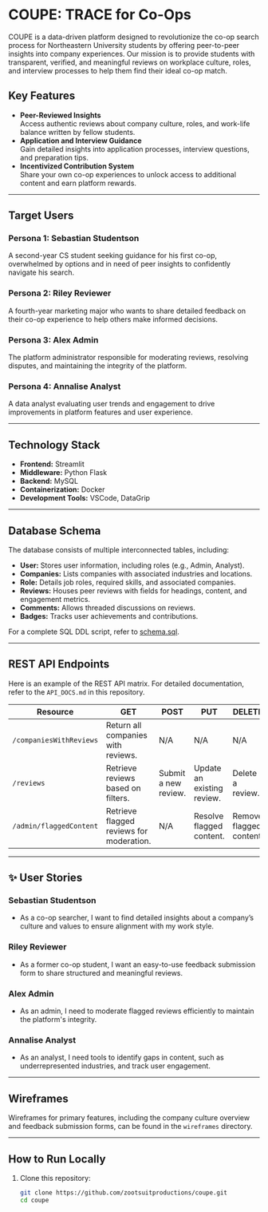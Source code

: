 # COUPE: TRACE for Co-Ops

COUPE is a data-driven platform designed to revolutionize the co-op search process for Northeastern University students by offering peer-to-peer insights into company experiences. Our mission is to provide students with transparent, verified, and meaningful reviews on workplace culture, roles, and interview processes to help them find their ideal co-op match.

## Key Features
- **Peer-Reviewed Insights**  
  Access authentic reviews about company culture, roles, and work-life balance written by fellow students.  
- **Application and Interview Guidance**  
  Gain detailed insights into application processes, interview questions, and preparation tips.  
- **Incentivized Contribution System**  
  Share your own co-op experiences to unlock access to additional content and earn platform rewards.

---

## Target Users
### **Persona 1: Sebastian Studentson**  
A second-year CS student seeking guidance for his first co-op, overwhelmed by options and in need of peer insights to confidently navigate his search.

### **Persona 2: Riley Reviewer**  
A fourth-year marketing major who wants to share detailed feedback on their co-op experience to help others make informed decisions.

### **Persona 3: Alex Admin**  
The platform administrator responsible for moderating reviews, resolving disputes, and maintaining the integrity of the platform.

### **Persona 4: Annalise Analyst**  
A data analyst evaluating user trends and engagement to drive improvements in platform features and user experience.

---

## Technology Stack
- **Frontend:** Streamlit  
- **Middleware:** Python Flask  
- **Backend:** MySQL  
- **Containerization:** Docker  
- **Development Tools:** VSCode, DataGrip

---

## Database Schema
The database consists of multiple interconnected tables, including:
- **User:** Stores user information, including roles (e.g., Admin, Analyst).  
- **Companies:** Lists companies with associated industries and locations.  
- **Role:** Details job roles, required skills, and associated companies.  
- **Reviews:** Houses peer reviews with fields for headings, content, and engagement metrics.  
- **Comments:** Allows threaded discussions on reviews.  
- **Badges:** Tracks user achievements and contributions.  

For a complete SQL DDL script, refer to [schema.sql](#).

---

## REST API Endpoints
Here is an example of the REST API matrix. For detailed documentation, refer to the `API_DOCS.md` in this repository.

| Resource             | GET                                       | POST                          | PUT                 | DELETE            |
|----------------------|-------------------------------------------|-------------------------------|---------------------|-------------------|
| `/companiesWithReviews` | Return all companies with reviews.       | N/A                           | N/A                 | N/A               |
| `/reviews`            | Retrieve reviews based on filters.        | Submit a new review.          | Update an existing review. | Delete a review. |
| `/admin/flaggedContent` | Retrieve flagged reviews for moderation. | N/A                           | Resolve flagged content. | Remove flagged content. |

---

## ✨ User Stories
### Sebastian Studentson
- As a co-op searcher, I want to find detailed insights about a company’s culture and values to ensure alignment with my work style.

### Riley Reviewer
- As a former co-op student, I want an easy-to-use feedback submission form to share structured and meaningful reviews.

### Alex Admin
- As an admin, I need to moderate flagged reviews efficiently to maintain the platform's integrity.

### Annalise Analyst
- As an analyst, I need tools to identify gaps in content, such as underrepresented industries, and track user engagement.

---

##  Wireframes
Wireframes for primary features, including the company culture overview and feedback submission forms, can be found in the `wireframes` directory.

---

## How to Run Locally
1. Clone this repository:  
   ```bash
   git clone https://github.com/zootsuitproductions/coupe.git
   cd coupe
